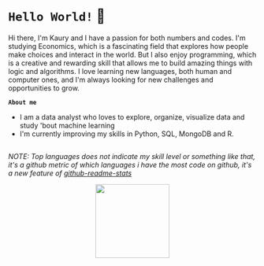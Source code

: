 # `Hello World!` 👋

Hi there, I'm Kaury and I have a passion for both numbers and codes. I'm studying Economics, which is a fascinating field that explores how people make choices and interact in the world. But I also enjoy programming, which is a creative and rewarding skill that allows me to build amazing things with logic and algorithms. I love learning new languages, both human and computer ones, and I'm always looking for new challenges and opportunities to grow.

**`About me`**
  
- I am a data analyst who loves to explore, organize, visualize data and study 'bout machine learning
- I'm currently improving my skills in Python, SQL, MongoDB and R.


##
*NOTE: Top languages does not indicate my skill level or something like that, it's a github metric of which languages i have the most code on github, it's a new feature of [github-readme-stats](https://github.com/anuraghazra/github-readme-stats)*
<div align="center">

<img height="150em" src="https://github-readme-stats.vercel.app/api/top-langs/?username=kaurycmartins&layout=compact&langs_count=7&theme=dark"/>

</div>
